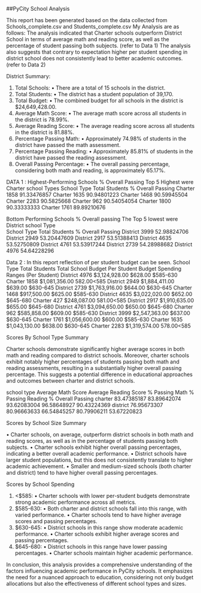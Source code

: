 ##PyCity School Analysis

This report has been generated based on the data collected from Schools_complete.csv and Students_complete.csv 
My Analysis are as follows:
The analysis indicated that Charter schools outperform District School in terms of average math and reading score, as well as the percentage of student passing both subjects. (refer to Data 1)
The analysis also suggests that contrary to expectation higher per student spending in district school does not consistently lead to better academic outcomes. (refer to Data 2)


District Summary:
1.	Total Schools:
•	There are a total of 15 schools in the district.
2.	Total Students:
•	The district has a student population of 39,170.
3.	Total Budget:
•	The combined budget for all schools in the district is $24,649,428.00.
4.	Average Math Score:
•	The average math score across all students in the district is 78.99%.
5.	Average Reading Score:
•	The average reading score across all students in the district is 81.88%.
6.	Percentage Passing Math:
•	Approximately 74.98% of students in the district have passed the math assessment.
7.	Percentage Passing Reading:
•	Approximately 85.81% of students in the district have passed the reading assessment.
8.	Overall Passing Percentage:
•	The overall passing percentage, considering both math and reading, is approximately 65.17%.


DATA 1 :
Highest-Performing Schools % Overall Passing 
Top 5 Highest were Charter school Types
School Type	Total Students	% Overall Passing
Charter	1858	91.33476857
Charter	1635	90.94801223
Charter	1468	90.59945504
Charter	2283	90.5825668
Charter	962	90.54054054
Charter	1800	90.33333333
Charter	1761	89.89210676

Bottom Performing Schools % Overall passing 
The Top 5 lowest were District school Type  
School Type	Total Students	% Overall Passing
District	3999	52.98824706
District	2949	53.20447609
District	2917	53.51388413
District	4635	53.52750809
District	4761	53.53917244
District	2739	54.28988682
District	4976	54.64228296


		


Data 2 : 
In this report reflection of per student budget can be seen.
School Type	Total Students	Total School Budget	Per Student Budget	Spending Ranges (Per Student)
District			  4976	        $3,124,928.00 	        $628.00 	        $585-630
Charter	     		 1858	        $1,081,356.00 	        $582.00 	        <$585
District			 2949	        $1,884,411.00         	        $639.00 	        $630-645
District			 2739	        $1,763,916.00         	        $644.00 	        $630-645
Charter	    		 1468	        $917,500.00 	        $625.00 	        $585-630
District			 4635	        $3,022,020.00 	        $652.00 	        $645-680
Charter        		 427	        $248,087.00 	        $581.00 	        <$585
District		               2917	        $1,910,635.00 	        $655.00 	        $645-680
District			 4761	        $3,094,650.00 	        $650.00 	        $645-680
Charter        		 962	        $585,858.00 	        $609.00 	        $585-630
District			 3999	        $2,547,363.00 	        $637.00 	        $630-645
Charter       	 	 1761	        $1,056,600.00 	        $600.00 	        $585-630
Charter        		 1635	        $1,043,130.00 	        $638.00 	        $630-645
Charter	      		 2283	        $1,319,574.00 	        $578.00 	        <$585









Scores By School Type Summary

Charter schools demonstrate significantly higher average scores in both math and reading compared to district schools. Moreover, charter schools exhibit notably higher percentages of students passing both math and reading assessments, resulting in a substantially higher overall passing percentage. This suggests a potential difference in educational approaches and outcomes between charter and district schools.

school type 	Average Math Score	Average Reading Score	% Passing Math	% Passing Reading	% Overall Passing
charter	83.47385187	83.89642074	93.62083004	96.58648927	90.43224369
district	76.95673307	80.96663633	66.54845257	80.79906211	53.67220823



					
Scores by School Size Summary 

•	Charter schools, on average, outperform district schools in both math and reading scores, as well as in the percentage of students passing both subjects.
•	Charter schools exhibit higher overall passing percentages, indicating a better overall academic performance.
•	District schools have larger student populations, but this does not consistently translate to higher academic achievement.
•	Smaller and medium-sized schools (both charter and district) tend to have higher overall passing percentages.







Scores by School Spending
1.	<$585:
•	Charter schools with lower per-student budgets demonstrate strong academic performance across all metrics.
2.	$585-630:
•	Both charter and district schools fall into this range, with varied performance.
•	Charter schools tend to have higher average scores and passing percentages.
3.	$630-645:
•	District schools in this range show moderate academic performance.
•	Charter schools exhibit higher average scores and passing percentages.
4.	$645-680:
•	District schools in this range have lower passing percentages.
•	Charter schools maintain higher academic performance.


In conclusion, this analysis provides a comprehensive understanding of the factors influencing academic performance in PyCity schools. It emphasizes the need for a nuanced approach to education, considering not only budget allocations but also the effectiveness of different school types and sizes.

